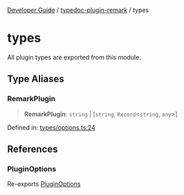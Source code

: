[Developer Guide](../../README.md) / [typedoc-plugin-remark](../README.md) / types

# types

All plugin types are exported from this module.

## Type Aliases

### RemarkPlugin

> **RemarkPlugin**: `string` \| \[`string`, `Record`\<`string`, `any`\>\]

Defined in: [types/options.ts:24](https://github.com/typedoc2md/typedoc-plugin-markdown/blob/main/packages/typedoc-plugin-remark/src/types/options.ts#L24)

## References

### PluginOptions

Re-exports [PluginOptions](../core/interfaces/PluginOptions.md)
